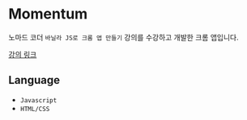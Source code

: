 # Momentum

노마드 코더 `바닐라 JS로 크롬 앱 만들기` 강의를 수강하고 개발한 크롬 앱입니다.

[강의 링크](https://nomadcoders.co/javascript-for-beginners)

## Language

- `Javascript`
- `HTML/CSS`
